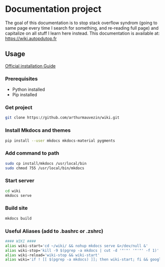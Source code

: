# Documentation project 

The goal of this documentation is to stop stack overflow syndrom (going to same page every time I search for something, and re-reading full page) and capitalize on all stuff I learn here instead.
This documentation is available at: https://wiki.autopdutop.fr

## Usage

[Official installation Guide](http://www.mkdocs.org/)

### Prerequisites
* Python installed
* Pip installed

### Get project
```bash
git clone https://github.com/arthurmauvezin/wiki.git
```

### Install Mkdocs and themes
```bash
pip install --user mkdocs mkdocs-material pygments
```

### Add command to path
```bash
sudo cp install/mkdocs /usr/local/bin
sudo chmod 755 /usr/local/bin/mkdocs
```

### Start server
```bash
cd wiki
mkdocs serve
```

### Build site
```bash
mkdocs build
```

### Useful Aliases (add to .bashrc or .zshrc)
```bash
#### WIKI ####
alias wiki-start='cd ~/wiki/ && nohup mkdocs serve &>/dev/null &'
alias wiki-stop='kill -9 $(pgrep -a mkdocs | cut -d '"'"' '"'"' -f 1)'
alias wiki-reload='wiki-stop && wiki-start'
alias wiki='if ! [[ $(pgrep -a mkdocs) ]]; then wiki-start; fi && google-chrome-stable --app=http://localhost:8000'
```
